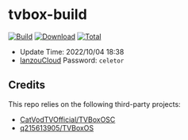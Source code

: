 # tvbox-build

[![Build](https://shields.io/github/workflow/status/celetor/tvbox-build/Build?logo=github&label=Build)](https://github.com/celetor/tvbox-build/actions)
[![Download](https://img.shields.io/github/v/release/celetor/tvbox-build?color=orange&logoColor=orange&label=Download&logo=DocuSign)](https://github.com/celetor/tvbox-build/releases/latest) 
[![Total](https://shields.io/github/downloads/celetor/tvbox-build/total?logo=Bookmeter&label=Counts&logoColor=blue&color=blue)](https://github.com/celetor/tvbox-build/releases)

+ Update Time: 2022/10/04 18:38
+ [lanzouCloud](https://wwi.lanzoup.com/b0dah3rlc)  Password: `celetor`

## Credits
This repo relies on the following third-party projects:
- [CatVodTVOfficial/TVBoxOSC](https://github.com/CatVodTVOfficial/TVBoxOSC)
- [q215613905/TVBoxOS](https://github.com/q215613905/TVBoxOS)

